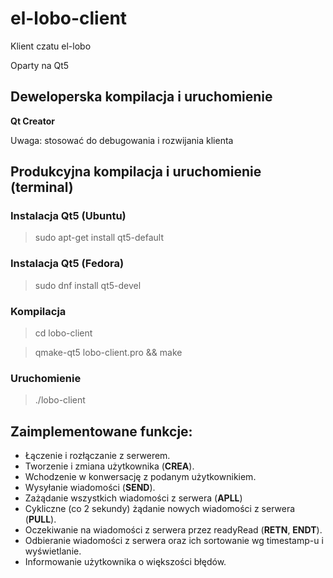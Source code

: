 # el-lobo-client

Klient czatu el-lobo

Oparty na Qt5

## Deweloperska kompilacja i uruchomienie

**Qt Creator**

Uwaga: stosować do debugowania i rozwijania klienta

## Produkcyjna kompilacja i uruchomienie (terminal)

### Instalacja Qt5 (Ubuntu)
> sudo apt-get install qt5-default

### Instalacja Qt5 (Fedora)
> sudo dnf install qt5-devel

### Kompilacja
> cd lobo-client

> qmake-qt5 lobo-client.pro && make

### Uruchomienie
> ./lobo-client

## Zaimplementowane funkcje:
* Łączenie i rozłączanie z serwerem.
* Tworzenie i zmiana użytkownika (**CREA**).
* Wchodzenie w konwersację z podanym użytkownikiem.
* Wysyłanie wiadomości (**SEND**).
* Zażądanie wszystkich wiadomości z serwera (**APLL**)
* Cykliczne (co 2 sekundy) żądanie nowych wiadomości z serwera (**PULL**).
* Oczekiwanie na wiadomości z serwera przez readyRead (**RETN**, **ENDT**).
* Odbieranie wiadomości z serwera oraz ich sortowanie wg timestamp-u i wyświetlanie.
* Informowanie użytkownika o większości błędów.
